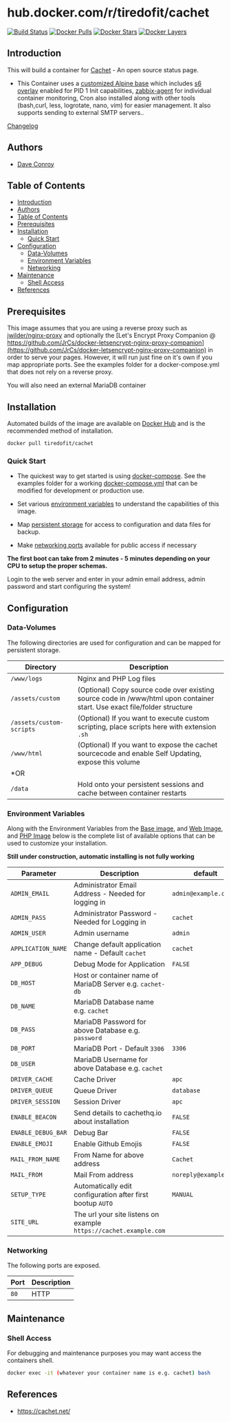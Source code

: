 # hub.docker.com/r/tiredofit/cachet

[![Build Status](https://img.shields.io/docker/build/tiredofit/cachet.svg)](https://hub.docker.com/r/tiredofit/cachet)
[![Docker Pulls](https://img.shields.io/docker/pulls/tiredofit/cachet.svg)](https://hub.docker.com/r/tiredofit/cachet)
[![Docker Stars](https://img.shields.io/docker/stars/tiredofit/cachet.svg)](https://hub.docker.com/r/tiredofit/cachet)
[![Docker Layers](https://images.microbadger.com/badges/image/tiredofit/cachet.svg)](https://microbadger.com/images/tiredofit/cachet)

## Introduction

This will build a container for [Cachet](https://cachethq.io/) - An open source status page.

* This Container uses a [customized Alpine base](https://hub.docker.com/r/tiredofit/alpine) which includes [s6 overlay](https://github.com/just-containers/s6-overlay) enabled for PID 1 Init capabilities, [zabbix-agent](https://zabbix.org) for individual container monitoring, Cron also installed along with other tools (bash,curl, less, logrotate, nano, vim) for easier management. It also supports sending to external SMTP servers..

[Changelog](CHANGELOG.md)

## Authors

- [Dave Conroy](https://github.com/tiredofit)

## Table of Contents


- [Introduction](#introduction)
- [Authors](#authors)
- [Table of Contents](#table-of-contents)
- [Prerequisites](#prerequisites)
- [Installation](#installation)
  - [Quick Start](#quick-start)
- [Configuration](#configuration)
  - [Data-Volumes](#data-volumes)
  - [Environment Variables](#environment-variables)
  - [Networking](#networking)
- [Maintenance](#maintenance)
  - [Shell Access](#shell-access)
- [References](#references)

## Prerequisites

This image assumes that you are using a reverse proxy such as
[jwilder/nginx-proxy](https://github.com/jwilder/nginx-proxy) and optionally the [Let's Encrypt Proxy
Companion @
https://github.com/JrCs/docker-letsencrypt-nginx-proxy-companion](https://github.com/JrCs/docker-letsencrypt-nginx-proxy-companion)
in order to serve your pages. However, it will run just fine on it's own if you map appropriate ports. See the examples folder for a docker-compose.yml that does not rely on a reverse proxy.

You will also need an external MariaDB container

## Installation

Automated builds of the image are available on [Docker Hub](https://hub.docker.com/r/tiredofit/cachet) and is the recommended method of installation.

```bash
docker pull tiredofit/cachet
```

### Quick Start

* The quickest way to get started is using [docker-compose](https://docs.docker.com/compose/). See the examples folder for a working [docker-compose.yml](examples/docker-compose.yml) that can be modified for development or production use.

* Set various [environment variables](#environment-variables) to understand the capabilities of this image.
* Map [persistent storage](#data-volumes) for access to configuration and data files for backup.
* Make [networking ports](#networking) available for public access if necessary

**The first boot can take from 2 minutes - 5 minutes depending on your CPU to setup the proper schemas.**

Login to the web server and enter in your admin email address, admin password and start configuring the system!

## Configuration

### Data-Volumes

The following directories are used for configuration and can be mapped for persistent storage.

| Directory                | Description                                                                                                              |
| ------------------------ | ------------------------------------------------------------------------------------------------------------------------ |
| `/www/logs`              | Nginx and PHP Log files                                                                                                  |
| `/assets/custom`         | (Optional) Copy source code over existing source code in /www/html upon container start. Use exact file/folder structure |
| `/assets/custom-scripts` | (Optional) If you want to execute custom scripting, place scripts here with extension `.sh`                              |
| `/www/html`              | (Optional) If you want to expose the cachet sourcecode and enable Self Updating, expose this volume                      |
| *OR                      |                                                                                                                          |
| `/data`                  | Hold onto your persistent sessions and cache between container restarts                                                  |

### Environment Variables

Along with the Environment Variables from the [Base image](https://hub.docker.com/r/tiredofit/alpine), and [Web Image](https://hub.docker.com/r/tiredofit/nginx), and [PHP Image](https://hub.docker.com/r/tiredofit/nginx-php-fpm) below is the complete list of available options that can be used to customize your installation.

**Still under construction, automatic installing is not fully working**

| Parameter          | Description                                                       | default               |
| ------------------ | ----------------------------------------------------------------- | --------------------- |
| `ADMIN_EMAIL`      | Administrator Email Address - Needed for logging in               | `admin@example.com`   |
| `ADMIN_PASS`       | Administrator Password - Needed for Logging in                    | `cachet`              |
| `ADMIN_USER`       | Admin username                                                    | `admin`               |
| `APPLICATION_NAME` | Change default application name - Default `cachet`                | `cachet`              |
| `APP_DEBUG`        | Debug Mode for Application                                        | `FALSE`               |
| `DB_HOST`          | Host or container name of MariaDB Server e.g. `cachet-db`         |                       |
| `DB_NAME`          | MariaDB Database name e.g. `cachet`                               |                       |
| `DB_PASS`          | MariaDB Password for above Database e.g. `password`               |                       |
| `DB_PORT`          | MariaDB Port - Default `3306`                                     | `3306`                |
| `DB_USER`          | MariaDB Username for above Database e.g. `cachet`                 |                       |
| `DRIVER_CACHE`     | Cache Driver                                                      | `apc`                 |
| `DRIVER_QUEUE`     | Queue Driver                                                      | `database`            |
| `DRIVER_SESSION`   | Session Driver                                                    | `apc`                 |
| `ENABLE_BEACON`    | Send details to cachethq.io about installation                    | `FALSE`               |
| `ENABLE_DEBUG_BAR` | Debug Bar                                                         | `FALSE`               |
| `ENABLE_EMOJI`     | Enable Github Emojis                                              | `FALSE`               |
| `MAIL_FROM_NAME`   | From Name for above address                                       | `Cachet`              |
| `MAIL_FROM`        | Mail From address                                                 | `noreply@example.com` |
| `SETUP_TYPE`       | Automatically edit configuration after first bootup `AUTO`        | `MANUAL`              | `AUTO` |
| `SITE_URL`         | The url your site listens on example `https://cachet.example.com` |                       |

### Networking

The following ports are exposed.

| Port | Description |
| ---- | ----------- |
| `80` | HTTP        |

## Maintenance

### Shell Access

For debugging and maintenance purposes you may want access the containers shell.

```bash
docker exec -it (whatever your container name is e.g. cachet) bash
```

## References

* <https://cachet.net/>

